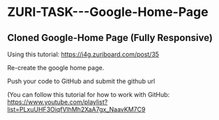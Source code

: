 # ZURI-TASK---Google-Home-Page

## Cloned Google-Home Page (Fully Responsive)

Using this tutorial:
https://i4g.zuriboard.com/post/35

Re-create the google home page.

Push your code to GitHub and submit the github url

(You can follow this tutorial for how to work with GitHub: https://www.youtube.com/playlist?list=PLxuUHF3OiqfVlhMh2XaA7gx_NaavKM7C9
